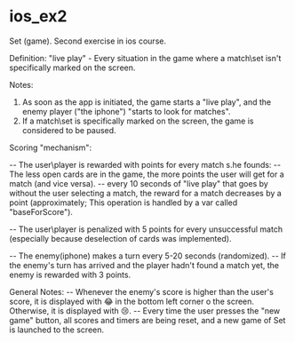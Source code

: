 # ios_ex2
Set (game). Second exercise in ios course. 

Definition: "live play" - Every situation in the game where a match\set isn't specifically marked on the screen. 

Notes: 
1. As soon as the app is initiated, the game starts a "live play", and the enemy player ("the iphone") "starts to look for matches". 
1. If a match\set is specifically marked on the screen, the game is considered to be paused. 

Scoring "mechanism": 

  -- The user\player is rewarded with points for every match s.he founds:
      -- The less open cards are in the game, the more points the user will get for a match (and vice versa). 
      -- every 10 seconds of "live play" that goes by without the user selecting a match, the reward for a match decreases by a point 
         (approximately; This operation is handled by a var called "baseForScore"). 
  
  -- The user\player is penalized with 5 points for every unsuccessful match (especially because deselection of cards was implemented).

  -- The enemy(iphone) makes a turn every 5-20 seconds (randomized).
      -- If the enemy's turn has arrived and the player hadn't found a match yet, the enemy is rewarded with 3 points. 

General Notes: 
  -- Whenever the enemy's score is higher than the user's score, it is displayed with 😂 in the bottom left corner o the screen. Otherwise, it is displayed with 😢.
  -- Every time the user presses the "new game" button, all scores and timers are being reset, and a new game of Set is launched to the screen.
